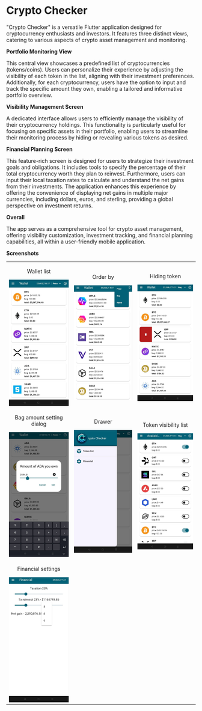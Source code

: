 # Crypto Checker

"Crypto Checker" is a versatile Flutter application designed for cryptocurrency enthusiasts and investors. It features three distinct views, catering to various aspects of crypto asset management and monitoring.

**Portfolio Monitoring View** 

This central view showcases a predefined list of cryptocurrencies (tokens/coins). Users can personalize their experience by adjusting the visibility of each token in the list, aligning with their investment preferences. Additionally, for each cryptocurrency, users have the option to input and track the specific amount they own, enabling a tailored and informative portfolio overview.

**Visibility Management Screen**

A dedicated interface allows users to efficiently manage the visibility of their cryptocurrency holdings. This functionality is particularly useful for focusing on specific assets in their portfolio, enabling users to streamline their monitoring process by hiding or revealing various tokens as desired.

**Financial Planning Screen**

This feature-rich screen is designed for users to strategize their investment goals and obligations. It includes tools to specify the percentage of their total cryptocurrency worth they plan to reinvest. Furthermore, users can input their local taxation rates to calculate and understand the net gains from their investments. The application enhances this experience by offering the convenience of displaying net gains in multiple major currencies, including dollars, euros, and sterling, providing a global perspective on investment returns.

**Overall**

The app serves as a comprehensive tool for crypto asset management, offering visibility customization, investment tracking, and financial planning capabilities, all within a user-friendly mobile application.

**Screenshots**

  <table>
  <tr>
    <td>
      <p align="center">Wallet list</p>
      <img src="screenshots/wallet-list.jpg" alt="Alt text" width="200"/>
    </td>
    <td>
      <p align="center">Order by</p>
      <img src="screenshots/order-by-drop-down.jpg" alt="Alt text" width="215"/>
    </td>
    <td>
      <p align="center">Hiding token</p>
      <img src="screenshots/wallet-list-with-removal.jpg" alt="Alt text" width="200"/>
    </td>
  </tr>
  <tr>
    <td>
      <p align="center">Bag amount setting dialog</p>
      <img src="screenshots/bag-setting-dialog.jpg" alt="Alt text" width="215"/>
    </td>
    <td>
      <p align="center">Drawer</p>
      <img src="screenshots/drawer.jpg" alt="Alt text" width="200"/>
    </td>
    <td>
      <p align="center">Token visibility list</p>
      <img src="screenshots/token-list-visibility.jpg" alt="Alt text" width="200"/>
    </td>
  </tr>
  <tr>
    <td>
      <p align="center">Financial settings</p>
      <img src="screenshots/financial-screen.jpg" alt="Alt text" width="200"/>
    </td>
    <td></td>
    <td></td>
  </tr>
</table>
